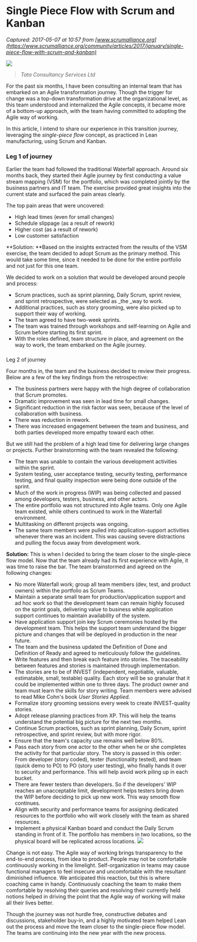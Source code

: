 # Single Piece Flow with Scrum and Kanban

_Captured: 2017-05-07 at 10:57 from [www.scrumalliance.org](https://www.scrumalliance.org/community/articles/2017/january/single-piece-flow-with-scrum-and-kanban)_

![](https://certification.scrumalliance.org/images/member200x200.jpg)

> _Tata Consultancy Services Ltd_

For the past six months, I have been consulting an internal team that has embarked on an Agile transformation journey. Though the trigger for change was a top-down transformation drive at the organizational level, as this team understood and internalized the Agile concepts, it became more of a bottom-up approach, with the team having committed to adopting the Agile way of working.

In this article, I intend to share our experience in this transition journey, leveraging the _single-piece flow_ concept, as practiced in Lean manufacturing, using Scrum and Kanban.

### Leg 1 of journey

Earlier the team had followed the traditional Waterfall approach. Around six months back, they started their Agile journey by first conducting a value stream mapping (VSM) for the portfolio, which was completed jointly by the business partners and IT team. The exercise provided great insights into the current state and surfaced the pain areas clearly.

The top pain areas that were uncovered:

  * High lead times (even for small changes)
  * Schedule slippage (as a result of rework)
  * Higher cost (as a result of rework)
  * Low customer satisfaction

**Solution: **Based on the insights extracted from the results of the VSM exercise, the team decided to adopt Scrum as the primary method. This would take some time, since it needed to be done for the entire portfolio and not just for this one team.

We decided to work on a solution that would be developed around people and process:

  * Scrum practices, such as sprint planning, Daily Scrum, sprint review, and sprint retrospective, were selected as _the _way to work.
  * Additional practices, such as story grooming, were also picked up to support their way of working.
  * The team agreed to have two-week sprints.
  * The team was trained through workshops and self-learning on Agile and Scrum before starting its first sprint.
  * With the roles defined, team structure in place, and agreement on the way to work, the team embarked on the Agile journey.

###   
Leg 2 of journey

Four months in, the team and the business decided to review their progress. Below are a few of the key findings from the retrospective:

  * The business partners were happy with the high degree of collaboration that Scrum promotes.
  * Dramatic improvement was seen in lead time for small changes.
  * Significant reduction in the risk factor was seen, because of the level of collaboration with business.
  * There was reduction in rework.
  * There was increased engagement between the team and business, and both parties developed more empathy toward each other.

But we still had the problem of a high lead time for delivering large changes or projects. Further brainstorming with the team revealed the following:

  * The team was unable to contain the various development activities within the sprint.
  * System testing, user acceptance testing, security testing, performance testing, and final quality inspection were being done outside of the sprint.
  * Much of the work in progress (WIP) was being collected and passed among developers, testers, business, and other actors.
  * The entire portfolio was not structured into Agile teams. Only one Agile team existed, while others continued to work in the Waterfall environment.
  * Multitasking on different projects was ongoing.
  * The same team members were pulled into application-support activities whenever there was an incident. This was causing severe distractions and pulling the focus away from development work.

**Solution:** This is when I decided to bring the team closer to the single-piece flow model. Now that the team already had its first experience with Agile, it was time to raise the bar. The team brainstormed and agreed on the following changes:

  * No more Waterfall work; group all team members (dev, test, and product owners) within the portfolio as Scrum Teams.
  * Maintain a separate small team for production/application support and ad hoc work so that the development team can remain highly focused on the sprint goals, delivering value to business while application support continues to maintain availability of the system.
  * Have application support join key Scrum ceremonies hosted by the development team. This helps the support team understand the bigger picture and changes that will be deployed in production in the near future.
  * The team and the business updated the Definition of Done and Definition of Ready and agreed to meticulously follow the guidelines.
  * Write features and then break each feature into stories. The traceability between features and stories is maintained through implementation.
  * The stories are to be of INVEST (independent, negotiable, valuable, estimatable, small, testable) quality. Each story will be so granular that it could be implemented within one to three days. The product owner and team must learn the skills for story writing. Team members were advised to read Mike Cohn's book _User Stories Applied_.
  * Formalize story grooming sessions every week to create INVEST-quality stories.
  * Adopt release planning practices from XP. This will help the teams understand the potential big picture for the next two months.
  * Continue Scrum practices, such as sprint planning, Daily Scrum, sprint retrospective, and sprint review, but with more rigor.
  * Ensure that the team's capacity use remains well below 80%.
  * Pass each story from one actor to the other when he or she completes the activity for that particular story. The story is passed in this order: From developer (story coded), tester (functionality tested), and team (quick demo to PO) to PO (story user testing), who finally hands it over to security and performance. This will help avoid work piling up in each bucket.
  * There are fewer testers than developers. So if the developers' WIP reaches an unacceptable limit, development helps testers bring down the WIP before deciding to pick up new work. This way smooth flow continues.
  * Align with security and performance teams for assigning dedicated resources to the portfolio who will work closely with the team as shared resources.
  * Implement a physical Kanban board and conduct the Daily Scrum standing in front of it. The portfolio has members in two locations, so the physical board will be replicated across locations.
![](https://www.scrumalliance.org/getattachment/a9986be2-239a-4df6-a341-a11892d91d93/Kanban-jpg.png.aspx?width=700&height=494)

Change is not easy. The Agile way of working brings transparency to the end-to-end process, from idea to product. People may not be comfortable continuously working in the limelight. Self-organization in teams may cause functional managers to feel insecure and uncomfortable with the resultant diminished influence. We anticipated this reaction, but this is where coaching came in handy. Continuously coaching the team to make them comfortable by resolving their queries and resolving their currently held notions helped in driving the point that the Agile way of working will make all their lives better.

Though the journey was not hurdle free, constructive debates and discussions, stakeholder buy-in, and a highly motivated team helped Lean out the process and move the team closer to the single-piece flow model. The teams are continuing into the new year with the new process.
